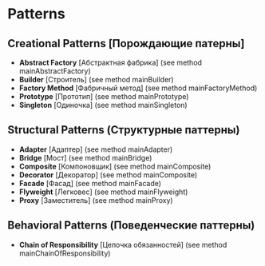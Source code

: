 
# Patterns

## Creational Patterns [Порождающие патерны]

- **Abstract Factory** [Абстрактная фабрика] (see method mainAbstractFactory)
- **Builder** [Строитель] (see method mainBuilder)
- **Factory Method** [Фабричный метод] (see method mainFactoryMethod)
- **Prototype** [Прототип] (see method mainPrototype)
- **Singleton** [Одиночка] (see method mainSingleton)

## Structural Patterns (Структурные паттерны)

- **Adapter** [Адаптер] (see method mainAdapter)
- **Bridge** [Мост] (see method mainBridge)
- **Composite** [Компоновщик] (see method mainComposite)
- **Decorator** [Декоратор] (see method mainComposite)
- **Facade** [Фасад] (see method mainFacade)
- **Flyweight** [Легковес] (see method mainFlyweight)
- **Proxy** [Заместитель] (see method mainProxy)

## Behavioral Patterns (Поведенческие паттерны)

- **Chain of Responsibility** [Цепочка обязанностей] (see method mainChainOfResponsibility)
